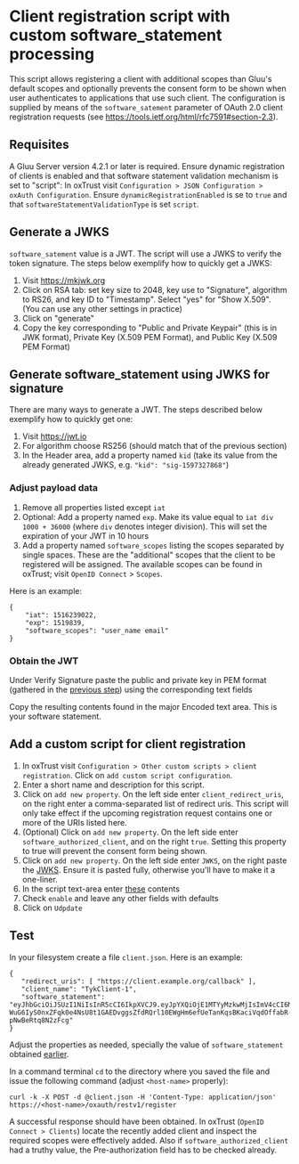# Client registration script with custom software_statement processing

This script allows registering a client with additional scopes than Gluu's default scopes and optionally prevents the  consent form to be shown when user authenticates to applications that use such client. The configuration is supplied by means of the `software_satement` parameter of OAuth 2.0 client registration requests (see https://tools.ietf.org/html/rfc7591#section-2.3).

## Requisites

A Gluu Server version 4.2.1 or later is required. Ensure dynamic registration of clients is enabled and that software statement validation mechanism is set to "script": In oxTrust visit `Configuration > JSON Configuration > oxAuth Configuration`. Ensure `dynamicRegistrationEnabled` is se to `true` and that `softwareStatementValidationType` is set  `script`.

## Generate a JWKS

`software_satement` value is a JWT. The script will use a JWKS to verify the token signature. The steps below exemplify how to quickly get a JWKS:

1. Visit https://mkjwk.org
1. Click on RSA tab: set key size to 2048, key use to "Signature", algorithm to RS26, and key ID to "Timestamp". Select "yes" for "Show X.509". (You can use any other settings in practice)
1. Click on "generate"
1. Copy the key corresponding to "Public and Private Keypair" (this is in JWK format), Private Key (X.509 PEM Format), and Public Key (X.509 PEM Format)


## Generate software_statement using JWKS for signature

There are many ways to generate a JWT. The steps described below exemplify how to quickly get one:

1. Visit https://jwt.io
1. For algorithm choose RS256 (should match that of the previous section)
1. In the Header area, add a property named `kid` (take its value from the already generated JWKS, e.g. `"kid": "sig-1597327868"`)

### Adjust payload data 

1. Remove all properties listed except `iat`
1. Optional: Add a property named `exp`. Make its value equal to `iat div 1000 + 36000` (where `div` denotes integer division). This will set the expiration of your JWT in 10 hours
1. Add a property named `software_scopes` listing the scopes separated by single spaces. These are the "additional" scopes that the client to be registered will be assigned. The available scopes can be found in oxTrust; visit `OpenID Connect` > `Scopes`. 

Here is an example:

```
{
    "iat": 1516239022,
    "exp": 1519839,
    "software_scopes": "user_name email"
}
```

### Obtain the JWT

Under Verify Signature paste the public and private key in PEM format (gathered in the [previous step](#generate-a-jwks)) using the corresponding text fields 

Copy the resulting contents found in the major Encoded text area. This is your software statement. 

## Add a custom script for client registration

1. In oxTrust visit `Configuration > Other custom scripts > client registration`. Click on `add custom script configuration`.
1. Enter a short name and description for this script.  
1. Click on `add new property`. On the left side enter `client_redirect_uris`, on the right enter a comma-separated list of redirect uris. This script will only take effect if the upcoming registration request contains one or more of the URIs listed here.
1. (Optional) Click on `add new property`. On the left side enter `software_authorized_client`, and on the right `true`. Setting this property to true will prevent the consent form being shown.
1. Click on `add new property`. On the left side enter `JWKS`, on the right paste the [JWKS](#generate-a-jwks). Ensure it is pasted fully, otherwise you'll have to make it a one-liner.
1. In the script text-area enter [these]() contents
1. Check `enable` and leave any other fields with defaults
1. Click on `Udpdate`

## Test

In your filesystem create a file `client.json`. Here is an example:

```
{
   "redirect_uris": [ "https://client.example.org/callback" ],
   "client_name": "TykClient-1",
   "software_statement": "eyJhbGciOiJSUzI1NiIsInR5cCI6IkpXVCJ9.eyJpYXQiOjE1MTYyMzkwMjIsImV4cCI6MjUxOTgzOSwic29mdHdhcmVfc2NvcGVzIjoidXNlcl9uYW1lIGVtYWlsIn0.lOuEE1I_ZWAd6n1Wi0k2vSM1aVnY2_woKKtbyFaiBl7I8Rj4T9O8Awv5nsbuc3KXJotRMaAuDIrrvRdmEzsow8dwlBHtJ_pCVmH1IDp3OK37PNeCEN0U_KbaTmBbNeA4USRzk3HQF051DoYi0W5utoVLMkDK7NcPTzh17XP0rcK9B6t117jwLscaKBZGoClMsPlmCb83OQXs3HpbQMcOakOdbLSGEsV8_anuwL0pZ4GewPxuLfha9vhbWkitURc-WuG6IyS0nxZFqk0e4NsU8t1GAEDvggsZfdRQrl10EWgHm6efUeTanKqsBKaciVqdOffabR-pNwBeRtq8N2zFcg"
}
```

Adjust the properties as needed, specially the value of `software_statement` obtained [earlier](#obtain-the-jwt).

In a command terminal `cd` to the directory where you saved the file and issue the following command (adjust `<host-name>` properly):

```
curl -k -X POST -d @client.json -H 'Content-Type: application/json' https://<host-name>/oxauth/restv1/register
```

A successful response should have been obtained. In oxTrust (`OpenID Connect > Clients`) locate the recently added client and inspect the required scopes were effectively added. Also if `software_authorized_client` had a truthy value, the Pre-authorization field has to be checked already.
